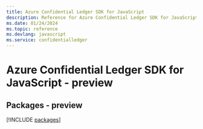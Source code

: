```yaml
---
title: Azure Confidential Ledger SDK for JavaScript
description: Reference for Azure Confidential Ledger SDK for JavaScript
ms.date: 01/24/2024
ms.topic: reference
ms.devlang: javascript
ms.service: confidentialledger
---
```

# Azure Confidential Ledger SDK for JavaScript - preview
## Packages - preview
[!INCLUDE [packages](confidential-ledger-index.md)]